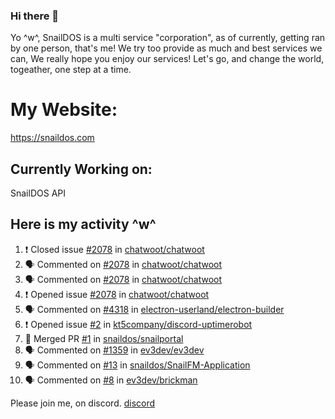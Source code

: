 ### Hi there 👋
Yo ^w^,
SnailDOS is a multi service "corporation", as of currently, getting ran by one person, that's me!
We try too provide as much and best services we can, We really hope you enjoy our services!
Let's go, and change the world, togeather, one step at a time.
# My Website:
https://snaildos.com
## Currently Working on:
SnailDOS API
## Here is my activity ^w^
<!--START_SECTION:activity-->
1. ❗️ Closed issue [#2078](https://github.com/chatwoot/chatwoot/issues/2078) in [chatwoot/chatwoot](https://github.com/chatwoot/chatwoot)
2. 🗣 Commented on [#2078](https://github.com/chatwoot/chatwoot/issues/2078) in [chatwoot/chatwoot](https://github.com/chatwoot/chatwoot)
3. 🗣 Commented on [#2078](https://github.com/chatwoot/chatwoot/issues/2078) in [chatwoot/chatwoot](https://github.com/chatwoot/chatwoot)
4. ❗️ Opened issue [#2078](https://github.com/chatwoot/chatwoot/issues/2078) in [chatwoot/chatwoot](https://github.com/chatwoot/chatwoot)
5. 🗣 Commented on [#4318](https://github.com/electron-userland/electron-builder/issues/4318) in [electron-userland/electron-builder](https://github.com/electron-userland/electron-builder)
6. ❗️ Opened issue [#2](https://github.com/kt5company/discord-uptimerobot/issues/2) in [kt5company/discord-uptimerobot](https://github.com/kt5company/discord-uptimerobot)
7. 🎉 Merged PR [#1](https://github.com/snaildos/snailportal/pull/1) in [snaildos/snailportal](https://github.com/snaildos/snailportal)
8. 🗣 Commented on [#1359](https://github.com/ev3dev/ev3dev/issues/1359) in [ev3dev/ev3dev](https://github.com/ev3dev/ev3dev)
9. 🗣 Commented on [#13](https://github.com/snaildos/SnailFM-Application/issues/13) in [snaildos/SnailFM-Application](https://github.com/snaildos/SnailFM-Application)
10. 🗣 Commented on [#8](https://github.com/ev3dev/brickman/issues/8) in [ev3dev/brickman](https://github.com/ev3dev/brickman)
<!--END_SECTION:activity-->
Please join me, on discord.
[discord](https://invite.gg/snaildos)

